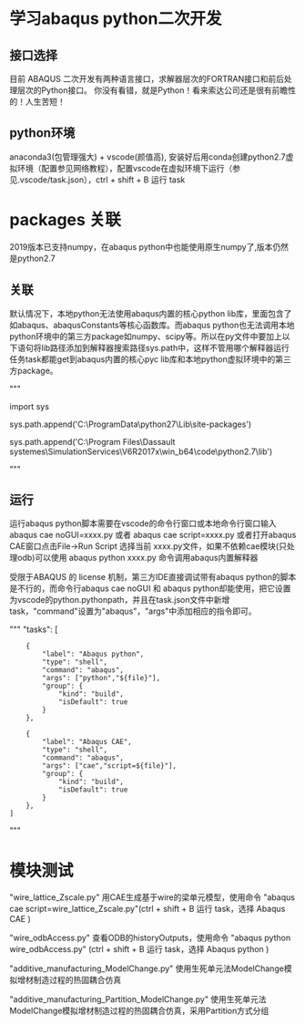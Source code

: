 # 学习abaqus python二次开发
## 接口选择
目前 ABAQUS 二次开发有两种语言接口，求解器层次的FORTRAN接口和前后处理层次的Python接口。 你没有看错，就是Python！看来索达公司还是很有前瞻性的！人生苦短！


## python环境
anaconda3(包管理强大) + vscode(颜值高), 安装好后用conda创建python2.7虚拟环境（配置参见网络教程），配置vscode在虚拟环境下运行（参见.vscode/task.json），ctrl + shift + B 运行 task

# packages 关联
2019版本已支持numpy，在abaqus python中也能使用原生numpy了,版本仍然是python2.7

## 关联
默认情况下，本地python无法使用abaqus内置的核心python lib库，里面包含了如abaqus、abaqusConstants等核心函数库。而abaqus python也无法调用本地python环境中的第三方package如numpy、scipy等。所以在py文件中要加上以下语句将lib路径添加到解释器搜索路径sys.path中，这样不管用哪个解释器运行任务task都能get到abaqus内置的核心pyc lib库和本地python虚拟环境中的第三方package。


"""

import sys

sys.path.append('C:\ProgramData\python27\Lib\site-packages')

sys.path.append('C:\Program Files\Dassault systemes\SimulationServices\V6R2017x\win_b64\code\python2.7\lib')

"""


## 运行
运行abaqus python脚本需要在vscode的命令行窗口或本地命令行窗口输入 abaqus cae noGUI=xxxx.py 或者 abaqus cae script=xxxx.py 或者打开abaqus CAE窗口点击File->Run Script 选择当前 xxxx.py文件，如果不依赖cae模块(只处理odb)可以使用 abaqus python xxxx.py 命令调用abaqus内置解释器


受限于ABAQUS 的 license 机制，第三方IDE直接调试带有abaqus python的脚本是不行的，而命令行abaqus cae noGUI 和 abaqus python却能使用，把它设置为vscode的python.pythonpath，并且在task.json文件中新增task，"command"设置为"abaqus"，"args"中添加相应的指令即可。

"""
"tasks": 
   [ 
   
        {
            "label": "Abaqus python",
            "type": "shell",
            "command": "abaqus",
            "args": ["python","${file}"], 
            "group": {
                "kind": "build",  
                "isDefault": true  
            }
        },

        {
            "label": "Abaqus CAE",
            "type": "shell",
            "command": "abaqus",
            "args": ["cae","script=${file}"],
            "group": {
                "kind": "build",
                "isDefault": true  
            }
        },
    ]
    
"""


# 模块测试

"wire_lattice_Zscale.py" 用CAE生成基于wire的梁单元模型，使用命令 "abaqus cae script=wire_lattice_Zscale.py"(ctrl + shift + B 运行 task，选择 Abaqus CAE )

"wire_odbAccess.py" 查看ODB的historyOutputs，使用命令 "abaqus python wire_odbAccess.py" (ctrl + shift + B 运行 task，选择 Abaqus python )

"additive_manufacturing_ModelChange.py" 使用生死单元法ModelChange模拟增材制造过程的热固耦合仿真

"additive_manufacturing_Partition_ModelChange.py" 使用生死单元法ModelChange模拟增材制造过程的热固耦合仿真，采用Partition方式分组

